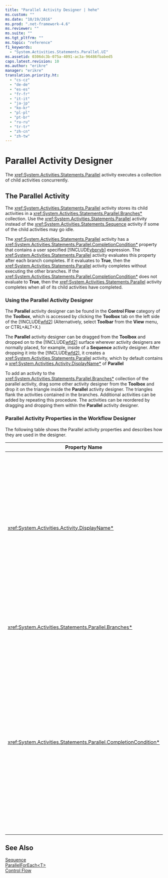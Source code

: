 ```yaml
---
title: "Parallel Activity Designer | hehe"
ms.custom: ""
ms.date: "10/19/2016"
ms.prod: ".net-framework-4.6"
ms.reviewer: ""
ms.suite: ""
ms.tgt_pltfrm: ""
ms.topic: "reference"
f1_keywords: 
  - "System.Activities.Statements.Parallel.UI"
ms.assetid: 0306dc3b-075a-4091-ac3a-96486fbabed5
caps.latest.revision: 10
ms.author: "erikre"
manager: "erikre"
translation.priority.ht: 
  - "cs-cz"
  - "de-de"
  - "es-es"
  - "fr-fr"
  - "it-it"
  - "ja-jp"
  - "ko-kr"
  - "pl-pl"
  - "pt-br"
  - "ru-ru"
  - "tr-tr"
  - "zh-cn"
  - "zh-tw"
---
```

# Parallel Activity Designer
The <xref:System.Activities.Statements.Parallel> activity executes a collection of child activities concurrently.  
  
## The Parallel Activity  
 The <xref:System.Activities.Statements.Parallel> activity stores its child activities in a  <xref:System.Activities.Statements.Parallel.Branches*> collection. Use the <xref:System.Activities.Statements.Parallel> activity instead of the <xref:System.Activities.Statements.Sequence> activity if some of the child activities may go idle.  
  
 The <xref:System.Activities.Statements.Parallel> activity has a <xref:System.Activities.Statements.Parallel.CompletionCondition*> property that contains a user specified [!INCLUDE[vbprvb](../code-quality/includes/vbprvb_md.md)] expression. The <xref:System.Activities.Statements.Parallel> activity evaluates this property after each branch completes. If it evaluates to **True**, then the <xref:System.Activities.Statements.Parallel> activity completes without executing the other branches. If the <xref:System.Activities.Statements.Parallel.CompletionCondition*> does not evaluate to **True**, then the <xref:System.Activities.Statements.Parallel> activity completes when all of its child activities have completed.  
  
### Using the Parallel Activity Designer  
 The **Parallel** activity designer can be found in the **Control Flow** category of the **Toolbox**, which is accessed by clicking the **Toolbox** tab on the left side of the [!INCLUDE[wfd2](../workflow-designer/includes/wfd2_md.md)] (Alternatively, select **Toolbar** from the **View** menu, or CTRL+ALT+X.)  
  
 The **Parallel** activity designer can be dragged from the **Toolbox** and dropped on to the [!INCLUDE[wfd2](../workflow-designer/includes/wfd2_md.md)] surface wherever activity designers are normally placed, for example, inside of a **Sequence** activity designer. After dropping it into the [!INCLUDE[wfd2](../workflow-designer/includes/wfd2_md.md)], it creates a <xref:System.Activities.Statements.Parallel> activity, which by default contains a <xref:System.Activities.Activity.DisplayName*> of **Parallel**  
  
 To add an activity to the <xref:System.Activities.Statements.Parallel.Branches*> collection of the parallel activity, drag some other activity designer from the **Toolbox** and drop it on the triangle inside the **Parallel** activity designer. The triangles flank the activities contained in the branches. Additional activities can be added by repeating this procedure. The activities can be reordered by dragging and dropping them within the **Parallel** activity designer.  
  
### Parallel Activity Properties in the Workflow Designer  
 The following table shows the Parallel activity properties and describes how they are used in the designer.  
  
|Property Name|Required|Usage|  
|-------------------|--------------|-----------|  
|<xref:System.Activities.Activity.DisplayName*>|False|Specifies the friendly display name of the activity designer in the header. The default value is **Parallel**. The value can be optionally edited in the **Properties** grid or directly on the activity designer header.|  
|<xref:System.Activities.Statements.Parallel.Branches*>|True|Contains the collection of child activities to be executed.|  
|<xref:System.Activities.Statements.Parallel.CompletionCondition*>|False|Evaluated after a branch completes. If it evaluates to **True**, then the scheduled pending branches are canceled. If this property is not set or evaluates to **False**, the activity completes when all of its child activities have completed. The default value is **null**.|  
  
## See Also  
 [Sequence](../workflow-designer/sequence-activity-designer.md)   
 [ParallelForEach\<T>](../workflow-designer/parallelforeach-t--activity-designer.md)   
 [Control Flow](../workflow-designer/control-flow-activity-designers.md)